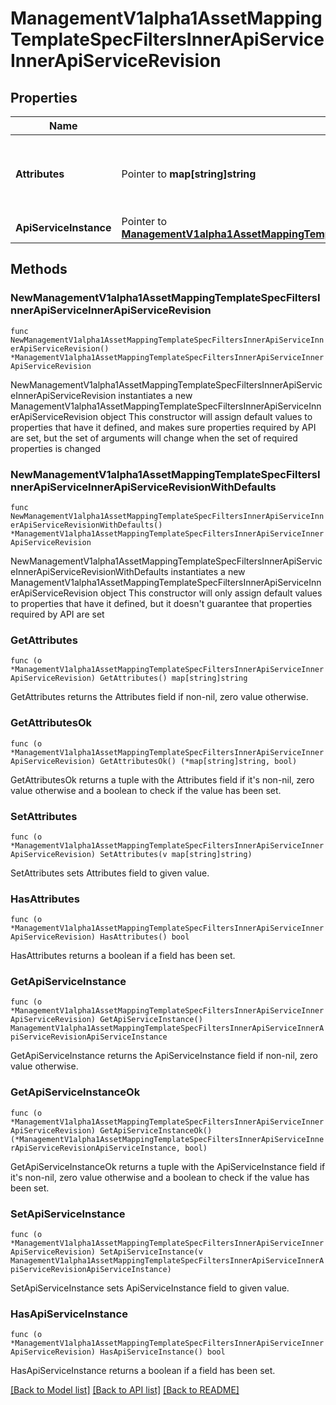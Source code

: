 # ManagementV1alpha1AssetMappingTemplateSpecFiltersInnerApiServiceInnerApiServiceRevision

## Properties

Name | Type | Description | Notes
------------ | ------------- | ------------- | -------------
**Attributes** | Pointer to **map[string]string** | Attributes used to filter the APIServiceRevisions for the API Service on which the template applies. | [optional] 
**ApiServiceInstance** | Pointer to [**ManagementV1alpha1AssetMappingTemplateSpecFiltersInnerApiServiceInnerApiServiceRevisionApiServiceInstance**](ManagementV1alpha1AssetMappingTemplateSpecFiltersInnerApiServiceInnerApiServiceRevisionApiServiceInstance.md) |  | [optional] 

## Methods

### NewManagementV1alpha1AssetMappingTemplateSpecFiltersInnerApiServiceInnerApiServiceRevision

`func NewManagementV1alpha1AssetMappingTemplateSpecFiltersInnerApiServiceInnerApiServiceRevision() *ManagementV1alpha1AssetMappingTemplateSpecFiltersInnerApiServiceInnerApiServiceRevision`

NewManagementV1alpha1AssetMappingTemplateSpecFiltersInnerApiServiceInnerApiServiceRevision instantiates a new ManagementV1alpha1AssetMappingTemplateSpecFiltersInnerApiServiceInnerApiServiceRevision object
This constructor will assign default values to properties that have it defined,
and makes sure properties required by API are set, but the set of arguments
will change when the set of required properties is changed

### NewManagementV1alpha1AssetMappingTemplateSpecFiltersInnerApiServiceInnerApiServiceRevisionWithDefaults

`func NewManagementV1alpha1AssetMappingTemplateSpecFiltersInnerApiServiceInnerApiServiceRevisionWithDefaults() *ManagementV1alpha1AssetMappingTemplateSpecFiltersInnerApiServiceInnerApiServiceRevision`

NewManagementV1alpha1AssetMappingTemplateSpecFiltersInnerApiServiceInnerApiServiceRevisionWithDefaults instantiates a new ManagementV1alpha1AssetMappingTemplateSpecFiltersInnerApiServiceInnerApiServiceRevision object
This constructor will only assign default values to properties that have it defined,
but it doesn't guarantee that properties required by API are set

### GetAttributes

`func (o *ManagementV1alpha1AssetMappingTemplateSpecFiltersInnerApiServiceInnerApiServiceRevision) GetAttributes() map[string]string`

GetAttributes returns the Attributes field if non-nil, zero value otherwise.

### GetAttributesOk

`func (o *ManagementV1alpha1AssetMappingTemplateSpecFiltersInnerApiServiceInnerApiServiceRevision) GetAttributesOk() (*map[string]string, bool)`

GetAttributesOk returns a tuple with the Attributes field if it's non-nil, zero value otherwise
and a boolean to check if the value has been set.

### SetAttributes

`func (o *ManagementV1alpha1AssetMappingTemplateSpecFiltersInnerApiServiceInnerApiServiceRevision) SetAttributes(v map[string]string)`

SetAttributes sets Attributes field to given value.

### HasAttributes

`func (o *ManagementV1alpha1AssetMappingTemplateSpecFiltersInnerApiServiceInnerApiServiceRevision) HasAttributes() bool`

HasAttributes returns a boolean if a field has been set.

### GetApiServiceInstance

`func (o *ManagementV1alpha1AssetMappingTemplateSpecFiltersInnerApiServiceInnerApiServiceRevision) GetApiServiceInstance() ManagementV1alpha1AssetMappingTemplateSpecFiltersInnerApiServiceInnerApiServiceRevisionApiServiceInstance`

GetApiServiceInstance returns the ApiServiceInstance field if non-nil, zero value otherwise.

### GetApiServiceInstanceOk

`func (o *ManagementV1alpha1AssetMappingTemplateSpecFiltersInnerApiServiceInnerApiServiceRevision) GetApiServiceInstanceOk() (*ManagementV1alpha1AssetMappingTemplateSpecFiltersInnerApiServiceInnerApiServiceRevisionApiServiceInstance, bool)`

GetApiServiceInstanceOk returns a tuple with the ApiServiceInstance field if it's non-nil, zero value otherwise
and a boolean to check if the value has been set.

### SetApiServiceInstance

`func (o *ManagementV1alpha1AssetMappingTemplateSpecFiltersInnerApiServiceInnerApiServiceRevision) SetApiServiceInstance(v ManagementV1alpha1AssetMappingTemplateSpecFiltersInnerApiServiceInnerApiServiceRevisionApiServiceInstance)`

SetApiServiceInstance sets ApiServiceInstance field to given value.

### HasApiServiceInstance

`func (o *ManagementV1alpha1AssetMappingTemplateSpecFiltersInnerApiServiceInnerApiServiceRevision) HasApiServiceInstance() bool`

HasApiServiceInstance returns a boolean if a field has been set.


[[Back to Model list]](../README.md#documentation-for-models) [[Back to API list]](../README.md#documentation-for-api-endpoints) [[Back to README]](../README.md)



